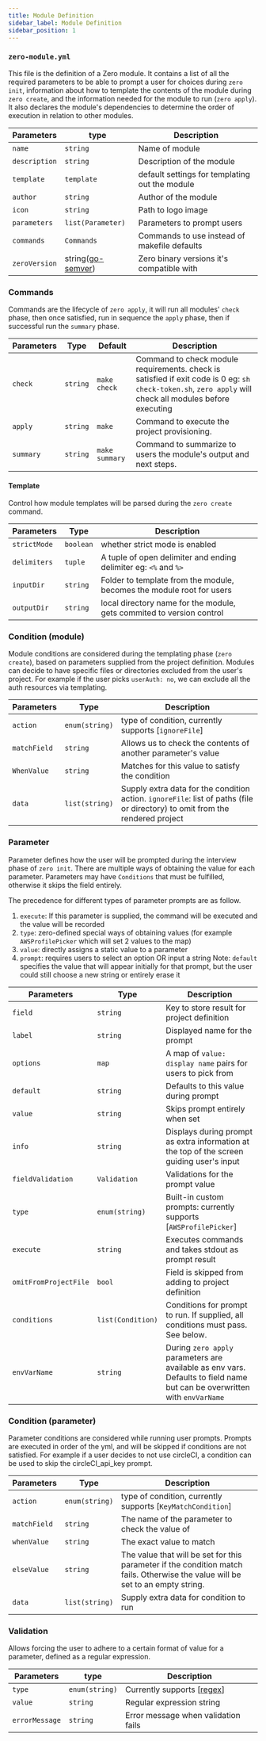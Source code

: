 ```yaml
---
title: Module Definition
sidebar_label: Module Definition
sidebar_position: 1
---
```


### `zero-module.yml`
This file is the definition of a Zero module. It contains a list of all the required parameters to be able to prompt a user for choices during `zero init`, information about how to template the contents of the module during `zero create`, and the information needed for the module to run (`zero apply`).
It also declares the module's dependencies to determine the order of execution in relation to other modules.

| Parameters    | type                 | Description                                      |
|---------------|----------------------|--------------------------------------------------|
| `name`        | `string`             | Name of module                                   |
| `description` | `string`             | Description of the module                        |
| `template`    | `template`           | default settings for templating out the module   |
| `author`      | `string`             | Author of the module                             |
| `icon`        | `string`             | Path to logo image                               |
| `parameters`  | `list(Parameter)`    | Parameters to prompt users                       |
| `commands`    | `Commands`           | Commands to use instead of makefile defaults     |
| `zeroVersion` | string([go-semver])  | Zero binary versions it's compatible with        |


### Commands
Commands are the lifecycle of `zero apply`, it will run all modules' `check` phase, then once satisfied, run in sequence the `apply` phase, then if successful run the `summary` phase.

| Parameters | Type     | Default        | Description                                                              |
|------------|----------|----------------|--------------------------------------------------------------------------|
| `check`    | `string` | `make check`   | Command to check module requirements. check is satisfied if exit code is 0 eg: `sh check-token.sh`, `zero apply` will check all modules before executing |
| `apply`    | `string` | `make`         | Command to execute the project provisioning.                             |
| `summary`  | `string` | `make summary` | Command to summarize to users the module's output and next steps.        |

#### Template
Control how module templates will be parsed during the `zero create` command.

| Parameters   | Type      | Description                                                           |
|--------------|-----------|-----------------------------------------------------------------------|
| `strictMode` | `boolean` | whether strict mode is enabled                                        |
| `delimiters` | `tuple`   | A tuple of open delimiter and ending delimiter eg: `<%` and `%>`      |
| `inputDir`   | `string`  | Folder to template from the module, becomes the module root for users |
| `outputDir`  | `string`  | local directory name for the module, gets commited to version control |

### Condition (module)
Module conditions are considered during the templating phase (`zero create`), based on parameters supplied from the project definition.
Modules can decide to have specific files or directories excluded from the user's project.
For example if the user picks `userAuth: no`, we can exclude all the auth resources via templating.

| Parameters   | Type           | Description                                                                                                                   |
|--------------|----------------|-------------------------------------------------------------------------------------------------------------------------------|
| `action`     | `enum(string)` | type of condition, currently supports [`ignoreFile`]                                                                          |
| `matchField` | `string`       | Allows us to check the contents of another parameter's value                                                                  |
| `WhenValue`  | `string`       | Matches for this value to satisfy the condition                                                                               |
| `data`       | `list(string)` | Supply extra data for the condition action. `ignoreFile`: list of paths (file or directory) to omit from the rendered project |

### Parameter
Parameter defines how the user will be prompted during the interview phase of `zero init`.
There are multiple ways of obtaining the value for each parameter.
Parameters may have `Conditions` that must be fulfilled, otherwise it skips the field entirely.

The precedence for different types of parameter prompts are as follow.
1. `execute`: If this parameter is supplied, the command will be executed and the value will be recorded
2. `type`: zero-defined special ways of obtaining values (for example `AWSProfilePicker` which will set 2 values to the map)
3. `value`: directly assigns a static value to a parameter
4. `prompt`: requires users to select an option OR input a string
Note: `default` specifies the value that will appear initially for that prompt, but the user could still choose a new string or entirely erase it

| Parameters            | Type              | Description                                                                                                               |
|-----------------------|-------------------|---------------------------------------------------------------------------------------------------------------------------|
| `field`               | `string`          | Key to store result for project definition                                                                                |
| `label`               | `string`          | Displayed name for the prompt                                                                                             |
| `options`             | `map`             | A map of `value: display name` pairs for users to pick from                                                               |
| `default`             | `string`          | Defaults to this value during prompt                                                                                      |
| `value`               | `string`          | Skips prompt entirely when set                                                                                            |
| `info`                | `string`          | Displays during prompt as extra information at the top of the screen guiding user's input                                 |
| `fieldValidation`     | `Validation`      | Validations for the prompt value                                                                                          |
| `type`                | `enum(string)`    | Built-in custom prompts: currently supports [`AWSProfilePicker`]                                                          |
| `execute`             | `string`          | Executes commands and takes stdout as prompt result                                                                       |
| `omitFromProjectFile` | `bool`            | Field is skipped from adding to project definition                                                                        |
| `conditions`          | `list(Condition)` | Conditions for prompt to run. If supplied, all conditions must pass. See below.                                           |
| `envVarName`          | `string`          | During `zero apply` parameters are available as env vars. Defaults to field name but can be overwritten with `envVarName` |

### Condition (parameter)
Parameter conditions are considered while running user prompts. Prompts are
executed in order of the yml, and will be skipped if conditions are not satisfied.
For example if a user decides to not use circleCI, a condition can be used to skip the circleCI_api_key prompt.

| Parameters   | Type           | Description                                                       |
|--------------|----------------|-------------------------------------------------------------------|
| `action`     | `enum(string)` | type of condition, currently supports [`KeyMatchCondition`]       |
| `matchField` | `string`       | The name of the parameter to check the value of                   |
| `whenValue`  | `string`       | The exact value to match                                          |
| `elseValue`  | `string`       | The value that will be set for this parameter if the condition match fails. Otherwise the value will be set to an empty string.  |
| `data`       | `list(string)` | Supply extra data for condition to run                            |

### Validation
Allows forcing the user to adhere to a certain format of value for a parameter, defined as a regular expression.

| Parameters     | type           | Description                         |
|----------------|----------------|-------------------------------------|
| `type`         | `enum(string)` | Currently supports [[regex](https://github.com/google/re2/wiki/Syntax)] |
| `value`        | `string`       | Regular expression string           |
| `errorMessage` | `string`       | Error message when validation fails |

[go-semver]: https://github.com/hashicorp/go-version/blob/master/README.md
